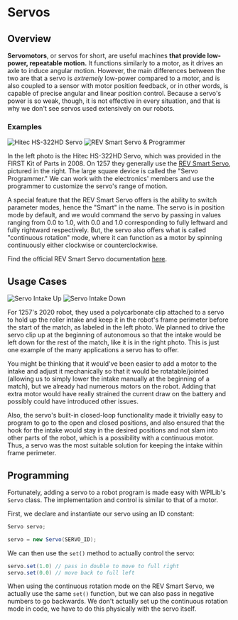 # Servos

## Overview

**Servomotors**, or servos for short, are useful machines **that provide low-power, repeatable motion.** It functions similarly to a motor, as it drives an axle to induce angular motion. However, the main differences between the two are that a servo is *extremely* low-power compared to a motor, and is also coupled to a sensor with motor position feedback, or in other words, is capable of precise angular and linear position control. Because a servo's power is so weak, though, it is not effective in every situation, and that is why we don't see servos used extensively on our robots.

### Examples

![Hitec HS-322HD Servo](img/hitecservo.jpg ':size=250x250') ![REV Smart Servo & Programmer](img/revsmartservo.png ':size=290x250')

In the left photo is the Hitec HS-322HD Servo, which was provided in the FIRST Kit of Parts in 2008. On 1257 they generally use the [REV Smart Servo](https://www.revrobotics.com/rev-41-1097/), pictured in the right. The large square device is called the "Servo Programmer." We can work with the electronics' members and use the programmer to customize the servo's range of motion. 

A special feature that the REV Smart Servo offers is the ability to switch parameter modes, hence the "Smart" in the name. The servo is in position mode by default, and we would command the servo by passing in values ranging from 0.0 to 1.0, with 0.0 and 1.0 corresponding to fully leftward and fully rightward respectively. But, the servo also offers what is called "continuous rotation" mode, where it can function as a motor by spinning continuously either clockwise or counterclockwise.

Find the official REV Smart Servo documentation [here](https://docs.revrobotics.com/15mm/actuators/servos/smart-robot-servo).

## Usage Cases

![Servo Intake Up](img/intakeup.jpg ':size=350x560') ![Servo Intake Down](img/intakedown.jpg ':size=325x560')

For 1257's 2020 robot, they used a polycarbonate clip attached to a servo to hold up the roller intake and keep it in the robot's frame perimeter before the start of the match, as labeled in the left photo. We planned to drive the servo clip up at the beginning of autonomous so that the intake would be left down for the rest of the match, like it is in the right photo. This is just one example of the many applications a servo has to offer. 

You might be thinking that it would've been easier to add a motor to the intake and adjust it mechanically so that it would be rotatable/jointed (allowing us to simply lower the intake manually at the beginning of a match), but we already had numerous motors on the robot. Adding that extra motor would have really strained the current draw on the battery and possibly could have introduced other issues. 

Also, the servo's built-in closed-loop functionality made it trivially easy to program to go to the open and closed positions, and also ensured that the hook for the intake would stay in the desired positions and not slam into other parts of the robot, which is a possibility with a continuous motor. Thus, a servo was the most suitable solution for keeping the intake within frame perimeter. 

## Programming

Fortunately, adding a servo to a robot program is made easy with WPILib's `Servo` class. The implementation and control is similar to that of a motor. 

First, we declare and instantiate our servo using an ID constant:

```java
Servo servo;

servo = new Servo(SERVO_ID);
```

We can then use the `set()` method to actually control the servo: 

```java 
servo.set(1.0) // pass in double to move to full right
servo.set(0.0) // move back to full left
```

When using the continuous rotation mode on the REV Smart Servo, we actually use the same `set()` function, but we can also pass in negative numbers to go backwards. We don't actually set up the continuous rotation mode in code, we have to do this physically with the servo itself.
